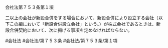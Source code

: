 会社法第７５３条第１項

二以上の会社が新設合併をする場合において、新設合併により設立する会社（以下この編において「新設合併設立会社」という。）が株式会社であるときは、新設合併契約において、次に掲げる事項を定めなければならない。

#会社法
#会社法/第７５３条
#会社法/第７５３条/第１項

